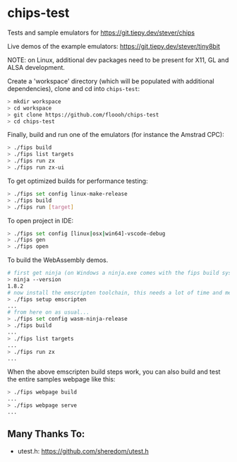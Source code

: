 # chips-test

Tests and sample emulators for https://git.tiepy.dev/stever/chips

Live demos of the example emulators: https://git.tiepy.dev/stever/tiny8bit

NOTE: on Linux, additional dev packages need to be present for X11, GL and ALSA development.

Create a 'workspace' directory (which will be populated with additional dependencies),
clone and cd into ```chips-test```:

```bash
> mkdir workspace
> cd workspace
> git clone https://github.com/floooh/chips-test
> cd chips-test
```

Finally, build and run one of the emulators (for instance the Amstrad CPC):

```bash
> ./fips build
> ./fips list targets
> ./fips run zx
> ./fips run zx-ui
```

To get optimized builds for performance testing:

```bash
> ./fips set config linux-make-release
> ./fips build
> ./fips run [target]
```

To open project in IDE:
```bash
> ./fips set config [linux|osx|win64]-vscode-debug
> ./fips gen
> ./fips open
```

To build the WebAssembly demos.

```bash
# first get ninja (on Windows a ninja.exe comes with the fips build system)
> ninja --version
1.8.2
# now install the emscripten toolchain, this needs a lot of time and memory
> ./fips setup emscripten
...
# from here on as usual...
> ./fips set config wasm-ninja-release
> ./fips build
...
> ./fips list targets
...
> ./fips run zx
...
```

When the above emscripten build steps work, you can also build and test the
entire samples webpage like this:

```bash
> ./fips webpage build
...
> ./fips webpage serve
...
```

## Many Thanks To:

- utest.h: https://github.com/sheredom/utest.h

